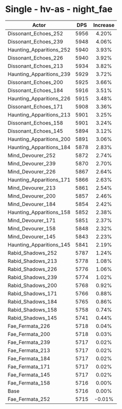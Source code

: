 # Single - hv-as - night_fae
| Actor | DPS | Increase |
|---|:---:|:---:|
|Dissonant_Echoes_252|5956|4.20%|
|Dissonant_Echoes_239|5948|4.06%|
|Haunting_Apparitions_252|5940|3.93%|
|Dissonant_Echoes_226|5940|3.92%|
|Dissonant_Echoes_213|5934|3.82%|
|Haunting_Apparitions_239|5929|3.72%|
|Dissonant_Echoes_200|5925|3.66%|
|Dissonant_Echoes_184|5916|3.51%|
|Haunting_Apparitions_226|5915|3.48%|
|Dissonant_Echoes_171|5908|3.36%|
|Haunting_Apparitions_213|5901|3.25%|
|Dissonant_Echoes_158|5901|3.24%|
|Dissonant_Echoes_145|5894|3.12%|
|Haunting_Apparitions_200|5891|3.06%|
|Haunting_Apparitions_184|5878|2.83%|
|Mind_Devourer_252|5872|2.74%|
|Mind_Devourer_239|5870|2.70%|
|Mind_Devourer_226|5867|2.64%|
|Haunting_Apparitions_171|5866|2.63%|
|Mind_Devourer_213|5861|2.54%|
|Mind_Devourer_200|5857|2.46%|
|Mind_Devourer_184|5854|2.42%|
|Haunting_Apparitions_158|5852|2.38%|
|Mind_Devourer_171|5851|2.37%|
|Mind_Devourer_158|5848|2.32%|
|Mind_Devourer_145|5843|2.23%|
|Haunting_Apparitions_145|5841|2.19%|
|Rabid_Shadows_252|5787|1.24%|
|Rabid_Shadows_213|5778|1.08%|
|Rabid_Shadows_226|5776|1.06%|
|Rabid_Shadows_239|5774|1.02%|
|Rabid_Shadows_200|5768|0.92%|
|Rabid_Shadows_171|5766|0.88%|
|Rabid_Shadows_184|5765|0.86%|
|Rabid_Shadows_158|5758|0.74%|
|Rabid_Shadows_145|5741|0.44%|
|Fae_Fermata_226|5718|0.04%|
|Fae_Fermata_200|5718|0.03%|
|Fae_Fermata_239|5717|0.02%|
|Fae_Fermata_213|5717|0.02%|
|Fae_Fermata_184|5717|0.02%|
|Fae_Fermata_171|5717|0.02%|
|Fae_Fermata_145|5717|0.02%|
|Fae_Fermata_158|5716|0.00%|
|Base|5716|0.00%|
|Fae_Fermata_252|5715|-0.01%|
